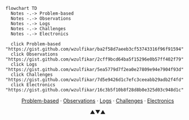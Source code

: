 ```mermaid
flowchart TD
  Notes -.-> Problem-based
  Notes -.-> Observations
  Notes -.-> Logs
  Notes -.-> Challenges
  Notes -.-> Electronics

  click Problem-based "https://gist.github.com/wzulfikar/ba2f58d7aeeb3cf53743316f96f91594"
  click Observations "https://gist.github.com/wzulfikar/2cff9bcd64ba5f15296e0b57ff402f79"
  click Logs "https://gist.github.com/wzulfikar/5ea5779d7f2ea0e27809e94e7904f93d"
  click Challenges "https://gist.github.com/wzulfikar/7d5e9426d1c7efc3ceeabb29adb2f4fd"
  click Electronics "https://gist.github.com/wzulfikar/16c3b5f10b8f28d8b0e325d03c948d1c"
```

<p align=center><a href="https://gist.github.com/wzulfikar/ba2f58d7aeeb3cf53743316f96f91594">Problem-based</a> · <a href="https://gist.github.com/wzulfikar/2cff9bcd64ba5f15296e0b57ff402f79">Observations</a> · <a href="https://gist.github.com/wzulfikar/5ea5779d7f2ea0e27809e94e7904f93d">Logs</a> · <a href="https://gist.github.com/wzulfikar/7d5e9426d1c7efc3ceeabb29adb2f4fd">Challenges</a> · <a href="https://gist.github.com/wzulfikar/16c3b5f10b8f28d8b0e325d03c948d1c">Electronics</a></p>

<p align="center">▲▼▲</p>
